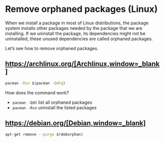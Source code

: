 # Remove orphaned packages (Linux)

When we install a package in most of Linux distributions, the package system installs other packages needed by the package that we are installing. If we uninstall the package, its dependencies might not be uninstalled, these unused dependencies are called orphaned packages.

Let’s see how to remove orphaned packages.

## https://archlinux.org/[Archlinux,window=_blank]

```bash
pacman -Rsn $(pacman -Qdtq)
```

How does the command work?

* `pacman -Qdt` list all orphaned packages
* `pacman -Rsn` uninstall the listed packages

## https://debian.org/[Debian,window=_blank]

```bash
apt-get remove --purge $(deborphan)
```
